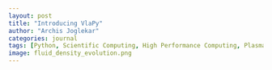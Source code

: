 ```yaml
---
layout: post
title: "Introducing VlaPy"
author: "Archis Joglekar"
categories: journal
tags: [Python, Scientific Computing, High Performance Computing, Plasma Physics]
image: fluid_density_evolution.png
---
```


